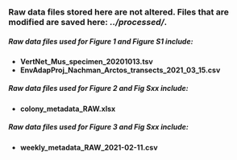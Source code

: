 ### Raw data files stored here are not altered. Files that are modified are saved here: *../processed/*.


##### *Raw data files used for Figure 1 and Figure S1 include:*
* <strong>VertNet_Mus_specimen_20201013.tsv</strong>
* <strong>EnvAdapProj_Nachman_Arctos_transects_2021_03_15.csv</strong>


##### *Raw data files used for Figure 2 and Fig Sxx include:*
* <strong>colony_metadata_RAW.xlsx</strong>


##### *Raw data files used for Figure 3 and Fig Sxx include:*
* <strong>weekly_metadata_RAW_2021-02-11.csv</strong>
